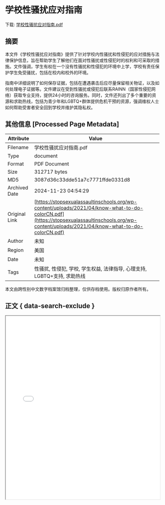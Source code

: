 # 学校性骚扰应对指南

<!-- tcd_download_link -->
下载: <a href="../学校性骚扰应对指南.pdf" download>学校性骚扰应对指南.pdf</a>
<!-- tcd_download_link_end -->

## 摘要

<!-- tcd_abstract -->
本文件《学校性骚扰应对指南》提供了针对学校内性骚扰和性侵犯的应对措施与法律保护信息，旨在帮助学生了解他们在面对性骚扰或性侵犯时的权利和可采取的措施。文件强调，学生有权在一个没有性骚扰和性侵犯的环境中上学，学校有责任保护学生免受骚扰，包括在校内和校外的环境。

指南中详细说明了如何保存证据，包括在遭遇袭击后应尽量保留相关物证，以及如何处理电子证据等。文件建议在受到性骚扰或侵犯后联系RAINN（国家性侵犯网络）获取专业支持，提供24小时的咨询服务。同时，文件还列出了多个重要的资源和求助热线，包括为青少年和LGBTQ+群体提供危机干预的资源，强调维权人士如何帮助受害者安全回到学校并维护其隐私权。

<!-- tcd_abstract_end -->

## 其他信息 [Processed Page Metadata]

| Attribute       | Value                                  |
|-----------------|----------------------------------------|
| Filename        | 学校性骚扰应对指南.pdf                             |
| Type            | document                                 |
| Format          | PDF Document                               |
| Size            | 312717 bytes                           |
| MD5             | 3087d36c33dde51a7c7771ffde0331d8                                  |
| Archived Date   | 2024-11-23 04:54:29                             |
| Original Link   | [https://stopsexualassaultinschools.org/wp-content/uploads/2021/04/know-what-to-do-colorCN.pdf](https://stopsexualassaultinschools.org/wp-content/uploads/2021/04/know-what-to-do-colorCN.pdf)                         |
| Author          | 未知                               |
| Region          | 美国                               |
| Date            | 未知                                 |
| Tags            | 性骚扰, 性侵犯, 学校, 学生权益, 法律指导, 心理支持, LGBTQ+支持, 求助热线                                 |

本文由跨性别中文数字档案馆归档整理，仅供存档使用。版权归原作者所有。


## 正文 { data-search-exclude }

<!-- tcd_main_text -->
<iframe src="../学校性骚扰应对指南.pdf" width="100%" height="600px">
    <p>无法显示PDF，请下载查看。</p>
</iframe>
<!-- tcd_main_text_end -->

